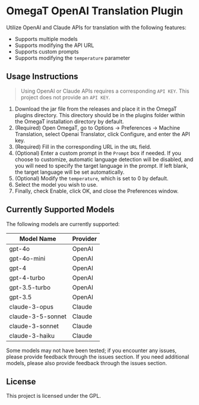 # OmegaT OpenAI Translation Plugin
Utilize OpenAI and Claude APIs for translation with the following features:
* Supports multiple models
* Supports modifying the API URL
* Supports custom prompts
* Supports modifying the `temperature` parameter

## Usage Instructions
> Using OpenAI or Claude APIs requires a corresponding `API KEY`. This project does not provide an `API KEY`.
1. Download the jar file from the releases and place it in the OmegaT plugins directory. This directory should be in the plugins folder within the OmegaT installation directory by default.
2. (Required) Open OmegaT, go to Options -> Preferences -> Machine Translation, select Openai Translator, click Configure, and enter the API key.
3. (Required) Fill in the corresponding URL in the `URL` field.
4. (Optional) Enter a custom prompt in the `Prompt` box if needed. If you choose to customize, automatic language detection will be disabled, and you will need to specify the target language in the prompt. If left blank, the target language will be set automatically.
5. (Optional) Modify the `temperature`, which is set to 0 by default.
6. Select the model you wish to use.
7. Finally, check Enable, click OK, and close the Preferences window.

## Currently Supported Models
The following models are currently supported:

| Model Name        | Provider |
|-------------------|----------|
| gpt-4o            | OpenAI   |
| gpt-4o-mini       | OpenAI   |
| gpt-4             | OpenAI   |
| gpt-4-turbo       | OpenAI   |
| gpt-3.5-turbo     | OpenAI   |
| gpt-3.5           | OpenAI   |
| claude-3-opus     | Claude   |
| claude-3-5-sonnet | Claude   |
| claude-3-sonnet   | Claude   |
| claude-3-haiku    | Claude   |

Some models may not have been tested; if you encounter any issues, please provide feedback through the issues section. If you need additional models, please also provide feedback through the issues section.

## License
This project is licensed under the GPL.
